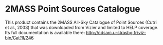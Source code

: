 2MASS Point Sources Catalogue
=============================

This product contains the 2MASS All-Sky Catalogue of Point Sources (Cutri et
al., 2003) that was downloaded from Vizier and limited to HELP coverage. Its
full documentation is available there:
http://cdsarc.u-strasbg.fr/viz-bin/Cat?II/246
